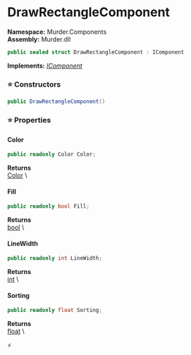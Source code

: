 # DrawRectangleComponent

**Namespace:** Murder.Components \
**Assembly:** Murder.dll

```csharp
public sealed struct DrawRectangleComponent : IComponent
```

**Implements:** _[IComponent](/Bang/Components/IComponent.html)_

### ⭐ Constructors
```csharp
public DrawRectangleComponent()
```

### ⭐ Properties
#### Color
```csharp
public readonly Color Color;
```

**Returns** \
[Color](/Murder/Core/Graphics/Color.html) \
#### Fill
```csharp
public readonly bool Fill;
```

**Returns** \
[bool](https://learn.microsoft.com/en-us/dotnet/api/System.Boolean?view=net-7.0) \
#### LineWidth
```csharp
public readonly int LineWidth;
```

**Returns** \
[int](https://learn.microsoft.com/en-us/dotnet/api/System.Int32?view=net-7.0) \
#### Sorting
```csharp
public readonly float Sorting;
```

**Returns** \
[float](https://learn.microsoft.com/en-us/dotnet/api/System.Single?view=net-7.0) \


⚡